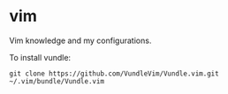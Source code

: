 # vim
Vim knowledge and my configurations.

To install vundle:
```
git clone https://github.com/VundleVim/Vundle.vim.git ~/.vim/bundle/Vundle.vim
```
